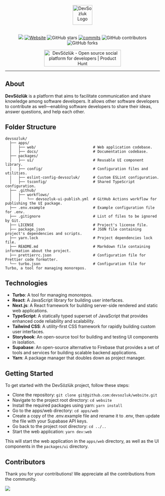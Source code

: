 <div align="center">
  <a href="https://www.devsozluk.net">
    <img
      src="https://raw.githubusercontent.com/devsozluk/website/development/apps/web/src/assets/images/logo.png"
      alt="DevSozluk Logo"
      height="64"
    />
  </a>
  <br/>
  <br/>

<a href="https://storybook.devsozluk.net/" target="_blank"><img src="https://raw.githubusercontent.com/storybooks/brand/master/badge/badge-storybook.svg"></a>
[![Website](https://img.shields.io/website?url=https://www.devsozluk.net)](https://devsozluk.net/)
![GitHub stars](https://img.shields.io/github/stars/devsozluk/website)
[![commits](https://badgen.net/github/commits/devsozluk/website/development)](https://github.com/devsozluk/website/commits/development?icon=github&color=green)
![GitHub contributors](https://badgen.net/github/contributors/devsozluk/website)
![GitHub forks](https://badgen.net/github/forks/devsozluk/website)

  <a href="https://www.producthunt.com/posts/devsozluk?utm_source=badge-featured&utm_medium=badge&utm_souce=badge-devsozluk" target="_blank"><img src="https://api.producthunt.com/widgets/embed-image/v1/featured.svg?post_id=412768&theme=light" alt="DevS&#0246;zl&#0252;k - Open&#0032;source&#0032;social&#0032;platform&#0032;for&#0032;developers | Product Hunt" style="width: 250px; height: 54px;" width="250" height="54" /></a>

<hr/>
</div>

## **About**

**DevSözlük** is a platform that aims to facilitate communication and share knowledge among software developers. It allows other software developers to contribute as well—enabling software developers to share their ideas, answer questions, and help each other.

## **Folder Structure**

```
devsozluk/
  ├── apps/
  │   ├── web/                          # Web application codebase.
  │   ├── docs/                         # Documentation codebase.
  ├── packages/
  │   ├── ui/                           # Reusable UI component library.
  │   ├── config/                       # Configuration files and utilities.
  │   ├── eslint-config-devsozluk/      # Custom ESLint configuration.
  │   ├── tsconfig/                     # Shared TypeScript configuration.
  ├── .github/
  │   ├── workflows/
  │   │   └── devsozluk-ui-publish.yml  # GitHub Actions workflow for publishing the UI package.
  ├── .env.example                      # Example configuration file for .env.
  ├── .gitignore                        # List of files to be ignored by Git.
  ├── LICENSE                           # Project's license file.
  ├── package.json                      # JSON file containing project's dependencies and scripts.
  ├── yarn.lock                         # Project dependencies lock file.
  ├── README.md                         # Markdown file containing information about the project.
  ├── prettierrc.json                   # Configuration file for Prettier code formatter.
  └── turbo.json                        # Configuration file for Turbo, a tool for managing monorepos.
```

## Technologies

- **Turbo**: A tool for managing monorepos.
- **React**: A JavaScript library for building user interfaces.
- **Next.js**: A React framework for building server-side rendered and static web applications.
- **TypeScript**: A statically typed superset of JavaScript that provides enhanced code reliability and scalability.
- **Tailwind CSS**: A utility-first CSS framework for rapidly building custom user interfaces.
- **Storybook**: An open-source tool for building and testing UI components in isolation.
- **Supabase**: An open-source alternative to Firebase that provides a set of tools and services for building scalable backend applications.
- **Yarn**: A package manager that doubles down as project manager.

## Getting Started

To get started with the DevSözlük project, follow these steps:

- Clone the repository: `git clone git@github.com:devsozluk/website.git`
- Navigate to the project root directory: `cd website`
- Install the required packages using yarn: `yarn install`
- Go to the apps/web directory: `cd apps/web`
- Create a copy of the .env.example file and rename it to .env, then update the file with your Supabase API keys.
- Go back to the project root directory: `cd ../..`
- Start the web application: `yarn dev:web`

This will start the web application in the `apps/web` directory, as well as the UI components in the `packages/ui` directory.

## Contributors

Thank you for your contributions! We appreciate all the contributions from the community.

<a href="https://github.com/devsozluk/website/graphs/contributors">
  <img src="https://contrib.rocks/image?repo=devsozluk/website" />
</a>
